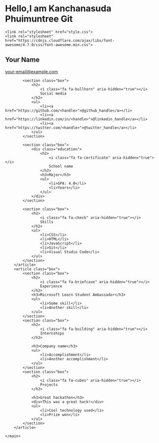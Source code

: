 <!DOCTYPE html>
<html lang="en">
<head>
    <meta charset="UTF-8">
    <meta http-equiv="X-UA-Compatible" content="IE=edge">
    <meta name="viewport" content="width=device-width, initial-scale=1.0">
    <title>Document</title>
</head>
<body>
    <h1>Hello,I am Kanchanasuda Phuimuntree Git</h1>
</body>
</html>

<!DOCTYPE html>
<html lang="en">
<head>
    <meta charset="UTF-8">
    <meta http-equiv="X-UA-Compatible" content="IE=edge">
    <meta name="viewport" content="width=device-width, initial-scale=1.0">
    <title>Resume</title>

    <link rel="stylesheet" href="style.css">
    <link rel="stylesheet" href="https://cdnjs.cloudflare.com/ajax/libs/font-awesome/4.7.0/css/font-awesome.min.css">
</head>
<body>
    <main>
        <article class="box">
            <h1>Your Name</h1>
            <div><a href="mailto:your.email@example.com">your-email@example.com</a></div>
            
            <section class="box">
                <h2>
                    <i class="fa fa-bullhorn" aria-hidden="true"></i>
                    Social media
                </h2>
                <ul>
                    <li><a href="https://github.com/<handle>">@github_handle</a></li>
                    <li><a href="https://linkedin.com/in/<handle>">@linkedin_handle</a></li>
                    <li><a href="https://twitter.com/<handle>">@twitter_handle</a></li>
                </ul>    
            </section>
            
            <section class="box">
                <div class="education">
                    <h2>
                        <i class="fa fa-certificate" aria-hidden="true"></i>
                        School name
                    </h2>
                    <h3>Major</h3>
                    <ul>
                        <li>GPA: 4.0</li>
                        <li>Years</li>
                    </ul>
                </div>
            </section>

            <section class="box">
                <h2>
                    <i class="fa fa-check" aria-hidden="true"></i>
                    Skills
                </h2>
                <ul>
                    <li>CSS</li>
                    <li>HTML</li>
                    <li>JavaScript</li>
                    <li>Git</li>
                    <li>Visual Studio Code</li>
                </ul>
            </section>
        </article>
        <article class="box">
            <section class="box">
                <h2>
                    <i class="fa fa-briefcase" aria-hidden="true"></i>
                    Experience
                </h2>
                <h3>Microsoft Learn Student Ambassador</h3>
                <ul>
                    <li>Some skill</li>
                    <li>Another skill</li>
                </ul>
            </section>
            <section class="box">
                <h2>
                    <i class="fa fa-building" aria-hidden="true"></i>
                    Internships
                </h2>

                <h3>Company name</h3>
                <ul>
                    <li>Accomplishment</li>
                    <li>Another accomplishment</li>
                </ul>
            </section>
            <section class="box">
                <h2>
                    <i class="fa fa-cubes" aria-hidden="true"></i>
                    Projects
                </h2>
                
                <h3>Great hackathon</h3>
                <div>This was a great hack!</div>
                <ul>
                    <li>Cool technology used</li>
                    <li>Prize won</li>
                </ul>
            </section>
        </article>
    
    </main>
</body>
</html>
